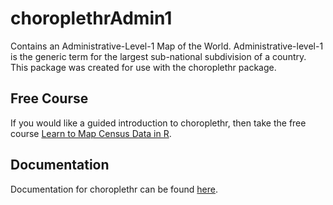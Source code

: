 choroplethrAdmin1
=================

Contains an Administrative-Level-1 Map of the World. Administrative-level-1 is the generic term for the largest sub-national 
subdivision of a country. This package was created for use with the choroplethr package.

## Free Course

If you would like a guided introduction to choroplethr, then take the free course [Learn to Map Census Data in R](http://www.CensusMappingCourse.com).

## Documentation

Documentation for choroplethr can be found [here](http://www.arilamstein.com/open-source).

